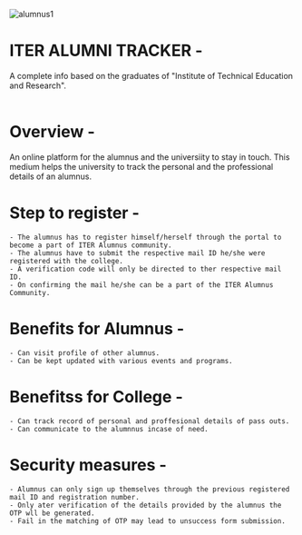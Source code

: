 ![alumnus1](https://user-images.githubusercontent.com/53346605/81475174-1cef1880-9228-11ea-94d2-42abb1cb2697.jpg)
 # ITER ALUMNI TRACKER -
  A complete info based on the graduates of "Institute of Technical Education and Research".<br /><br />
 # Overview -
 An online platform for the alumnus and the universiity to stay in touch. This medium helps the university to track the personal and the professional details of an alumnus.
  # Step to register -
    - The alumnus has to register himself/herself through the portal to become a part of ITER Alumnus community.
    - The alumnus have to submit the respective mail ID he/she were registered with the college.
    - A verification code will only be directed to ther respective mail ID.
    - On confirming the mail he/she can be a part of the ITER Alumnus Community.
  # Benefits for Alumnus -
    - Can visit profile of other alumnus.
    - Can be kept updated with various events and programs.
  # Benefitss for College -
    - Can track record of personal and proffesional details of pass outs.
    - Can communicate to the alumnnus incase of need.
  # Security measures -
    - Alumnus can only sign up themselves through the previous registered mail ID and registration number.
    - Only ater verification of the details provided by the alumnus the OTP wll be generated.
    - Fail in the matching of OTP may lead to unsuccess form submission.
